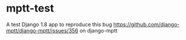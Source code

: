 # mptt-test
A test Django 1.8 app to reproduce this bug https://github.com/django-mptt/django-mptt/issues/356 on django-mptt
